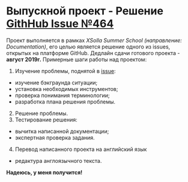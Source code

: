 # Выпускной проект - **Решение [GithHub Issue №464](https://github.com/clearlinux/clear-linux-documentation/issues/464)**
Проект выполняется в рамках _XSolla Summer School (направление: Documentation)_, его целью является решение одного из issues, открытых на платформе GitHub. Дедлайн сдачи готового проекта - **август 2019г.** Примерные шаги работы над проектом:
1. Изучение проблемы, поднятой в [issue](https://github.com/clearlinux/clear-linux-documentation/issues/464):
+ изучение бэкграунда ситуации;
+ установка необходимых инструментов;
+ проверка понимания терминологии;
+ разработка плана решения проблемы.
2. Решение проблемы.
3. Тестирование решения:
+ вычитка написанной документации;
+ экспертная проверка задания.
4. Перевод написанного проекта на английский язык
+ редактура англоязычного текста.

**Надеюсь, у меня получится!**
